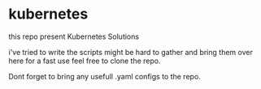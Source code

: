 # kubernetes
this repo present Kubernetes Solutions


i've tried to write the scripts might be hard to gather and bring them over here for a fast use
feel free to clone the repo.



Dont forget to bring any usefull .yaml configs to the repo.
